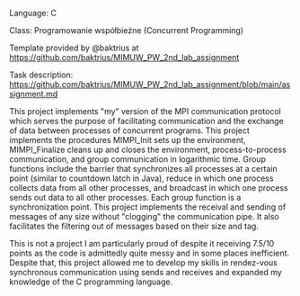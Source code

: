 Language: C

Class: Programowanie współbieżne (Concurrent Programming)

Template provided by @baktrius at https://github.com/baktrius/MIMUW_PW_2nd_lab_assignment

Task description: https://github.com/baktrius/MIMUW_PW_2nd_lab_assignment/blob/main/assignment.md

This project implements "my" version of the MPI communication protocol which serves the purpose of facilitating communication and the exchange of data between processes of concurrent programs. This project implements the procedures MIMPI_Init sets up the environment, MIMPI_Finalize cleans up and closes the environment, process-to-process communication, and group communication in logarithmic time. Group functions include the barrier that synchronizes all processes at a certain point (similar to countdown latch in Java), reduce in which one process collects data from all other processes, and broadcast in which one process sends out data to all other processes. Each group function is a synchronization point. This project implements the receival and sending of messages of any size without "clogging" the communication pipe. It also facilitates the filtering out of messages based on their size and tag.

This is not a project I am particularly proud of despite it receiving 7.5/10 points as the code is admittedly quite messy and in some places inefficient. Despite that, this project allowed me to develop my skills in rendez-vous synchronous communication using sends and receives and expanded my knowledge of the C programming language.  
